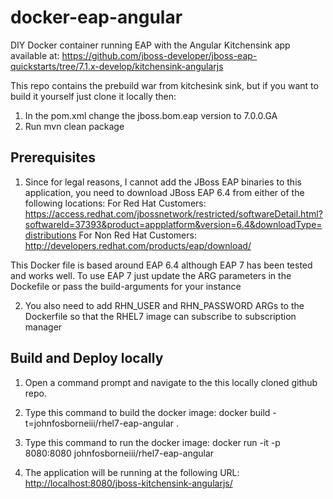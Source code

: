 # docker-eap-angular 

DIY Docker container running EAP with the Angular Kitchensink app available at: https://github.com/jboss-developer/jboss-eap-quickstarts/tree/7.1.x-develop/kitchensink-angularjs

This repo contains the prebuild war from kitchesink sink, but if you want to build it yourself just clone it locally then:
1. In the pom.xml change the jboss.bom.eap version to 7.0.0.GA
2. Run mvn clean package


Prerequisites
-----------------------------

1. Since for legal reasons, I cannot add the JBoss EAP binaries to this application, you need to download JBoss EAP 6.4 from either of the following locations:
For Red Hat Customers:
https://access.redhat.com/jbossnetwork/restricted/softwareDetail.html?softwareId=37393&product=appplatform&version=6.4&downloadType=distributions
For Non Red Hat Customers:
http://developers.redhat.com/products/eap/download/ 

This Docker file is based around EAP 6.4 although EAP 7 has been tested and works well. To use EAP 7 just update the ARG parameters in the Dockefile or pass the build-arguments for your instance

2. You also need to add RHN_USER and RHN_PASSWORD ARGs to the Dockerfile so that the RHEL7 image can subscribe to subscription manager

Build and Deploy locally
-----------------------------

1. Open a command prompt and navigate to the this locally cloned github repo.
2. Type this command to build the docker image: 
        docker build -t=johnfosborneiii/rhel7-eap-angular . 
 
3. Type this command to run the docker image: 
        docker run -it -p 8080:8080 johnfosborneiii/rhel7-eap-angular
 
4. The application will be running at the following URL: <http://localhost:8080/jboss-kitchensink-angularjs/>
